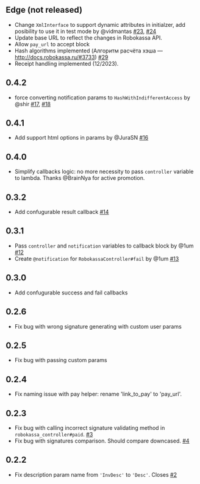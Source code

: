 ## Edge (not released)

* Change `XmlInterface` to support dynamic attributes in initialzer, add posibility to use it in test mode by @vidmantas [#23][], [#24][]
* Update base URL to reflect the changes in Robokassa API.
* Allow `pay_url` to accept block
* Hash algorithms implemented (Алгоритм расчёта хэша — http://docs.robokassa.ru/#3733) [#29][]
* Receipt handling implemented (12/2023).

[#23]:https://github.com/ZeroOneStudio/rubykassa/pull/23
[#24]:https://github.com/ZeroOneStudio/rubykassa/pull/24
[#29]:https://github.com/ZeroOneStudio/rubykassa/pull/29

## 0.4.2

* force converting notification params to `HashWithIndifferentAccess` by @shir [#17][], [#18][]

[#17]:https://github.com/ZeroOneStudio/rubykassa/pull/17
[#18]:https://github.com/ZeroOneStudio/rubykassa/pull/18

## 0.4.1

* Add support html options in params by @JuraSN [#16][]

[#16]:https://github.com/ZeroOneStudio/rubykassa/pull/16

## 0.4.0

* Simplify callbacks logic: no more necessity to pass `controller` variable to lambda. Thanks @BrainNya for active promotion.

## 0.3.2

* Add confugurable result callback [#14][]

[#14]:https://github.com/ZeroOneStudio/rubykassa/pull/14

## 0.3.1

* Pass `controller` and `notification` variables to callback block by @1um [#12][]
* Create `@notification` for `RobokassaController#fail` by @1um [#13][]

[#12]:https://github.com/ZeroOneStudio/rubykassa/pull/12
[#13]:https://github.com/ZeroOneStudio/rubykassa/pull/13

## 0.3.0

* Add confugurable success and fail callbacks

## 0.2.6

* Fix bug with wrong signature generating with custom user params

## 0.2.5

* Fix bug with passing custom params

## 0.2.4

* Fix naming issue with pay helper: rename 'link_to_pay' to 'pay_url'.

## 0.2.3

* Fix bug with calling incorrect signature validating method in `robokassa_controller#paid`. [#3][]
* Fix bug with signatures comparison. Should compare downcased. [#4][]

[#3]:https://github.com/ZeroOneStudio/rubykassa/issues/3
[#4]:https://github.com/ZeroOneStudio/rubykassa/issues/4

## 0.2.2

* Fix description param name from `'InvDesc'` to `'Desc'`. Closes [#2][]

[#2]: https://github.com/ZeroOneStudio/rubykassa/issues/2
